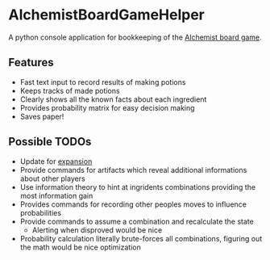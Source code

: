 # AlchemistBoardGameHelper
A python console application for bookkeeping of the [Alchemist board game](https://czechgames.com/en/alchemists/).

## Features
  - Fast text input to record results of making potions
  - Keeps tracks of made potions
  - Clearly shows all the known facts about each ingredient
  - Provides probability matrix for easy decision making
  - Saves paper!

## Possible TODOs
  - Update for [expansion](https://czechgames.com/en/alchemists-kings-golem/)
  - Provide commands for artifacts which reveal additional informations about other players
  - Use information theory to hint at ingridents combinations providing the most information gain
  - Provides commands for recording other peoples moves to influence probabilities
  - Provide commands to assume a combination and recalculate the state
     - Alerting when disproved would be nice
  - Probability calculation literally brute-forces all combinations, figuring out the math would be nice optimization
